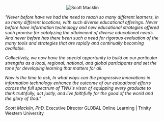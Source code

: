 
<p align="center">
  <img src="/user/pages/01.home/03._quote/ScottMacklin.jpg" alt="Scott Macklin" />
</p>

_"Never before have we had the need to reach so many different   learners, in so many different locations, with such diverse educational offerings. Never before have information technology and new educational strategies offered such promise for catalyzing the attainment of diverse educational needs. And never before has there been such a need for rigorous evaluation of the many tools and strategies that are rapidly and continually becoming available._

_Collectively, we now have the special opportunity to build on our particular strengths as a local, regional, national, and global participants and set the tone for developing learning that matters for all._   

_Now is the time to ask, In what ways can the progressive innovations in information technology enhance the outcome of our educational efforts across the full spectrum of TWU's vison of equipping every graduate to think truthfully, act justly, and live faithfully for the good of the world and the glory of God."_

_Scott Macklin, PhD._
Executive Director GLOBAL Online Learning | Trinity Western University
